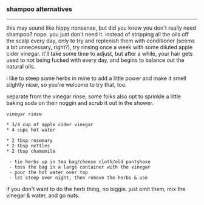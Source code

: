 ### shampoo alternatives

---

this may sound like hippy nonsense, but did you know you don't really need shampoo? nope. you just don't need it. instead of stripping all the oils off the scalp every day, only to try and replenish them with conditioner (seems a bit unnecessary, right?), try rinsing once a week with some diluted apple cider vinegar. it'll take some time to adjust, but after a while, your hair gets used to not being fucked with every day, and begins to balance out the natural oils. 

i like to steep some herbs in mine to add a little power and make it smell slightly nicer, so you're welcome to try that, too.

separate from the vinegar rinse, some folks also opt to sprinkle a little baking soda on their noggin and scrub it out in the shower. 

```
vinegar rinse

* 3/4 cup of apple cider vinegar
* 4 cups hot water

* 2 tbsp rosemary
* 2 tbsp nettles
* 2 tbsp chamomile

 - tie herbs up in tea bag/cheese cloth/old pantyhose
 - toss the bag in a large container with the vinegar
 - pour the hot water over top
 - let steep over night, then remove the herbs & use

```

if you don't want to do the herb thing, no biggie. just omit them, mix the vinegar & water, and go nuts.
